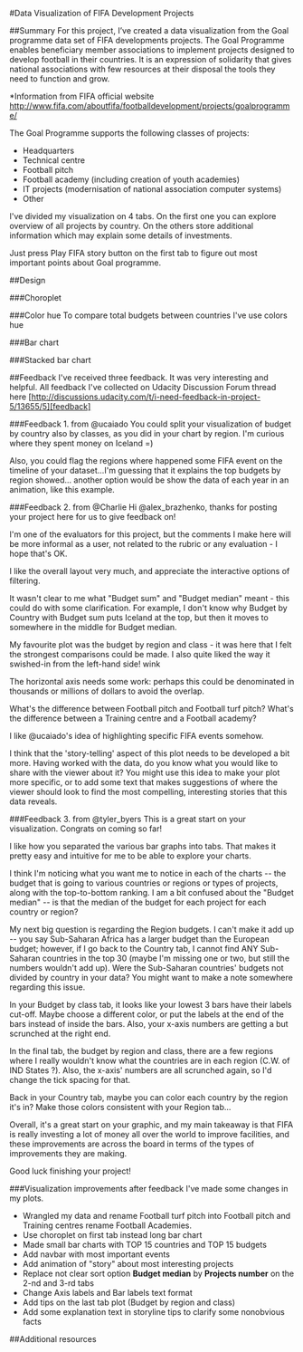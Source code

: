 #Data Visualization of FIFA Development Projects

##Summary
For this project, I’ve created a data visualization from the Goal programme data set of FIFA developments projects. 
The Goal Programme enables beneficiary member associations to implement projects designed to develop football in their countries. 
It is an expression of solidarity that gives national associations with few resources at their disposal the tools they need to function and grow.

*Information from FIFA official website http://www.fifa.com/aboutfifa/footballdevelopment/projects/goalprogramme/

The Goal Programme supports the following classes of projects:

- Headquarters
- Technical centre
- Football pitch
- Football academy (including creation of youth academies)
- IT projects (modernisation of national association computer systems)
- Other

I've divided my visualization on 4 tabs. On the first one you can explore overview of all projects by country.
On the others store additional information which may explain some details of investments. 

Just press Play FIFA story button on the first tab to figure out most important points about Goal programme.

##Design

###Choroplet

###Color hue 
To compare total budgets between countries I've use colors hue 

###Bar chart

###Stacked bar chart


##Feedback
I've received three feedback. It was very interesting and helpful.
All feedback I've collected on Udacity Discussion Forum thread here [http://discussions.udacity.com/t/i-need-feedback-in-project-5/13655/5][feedback]

###Feedback 1. from @ucaiado
You could split your visualization of budget by country also by classes, as you did in your chart by region. I'm curious where they spent money on Iceland =)

Also, you could flag the regions where happened some FIFA event on the timeline of your dataset…I'm guessing that it explains the top budgets by region showed... 
another option would be show the data of each year in an animation, like this example.

###Feedback 2. from @Charlie
Hi @alex_brazhenko, thanks for posting your project here for us to give feedback on!

I'm one of the evaluators for this project, but the comments I make here will be more informal as a user, not related to the rubric or any evaluation - I hope that's OK.

I like the overall layout very much, and appreciate the interactive options of filtering.

It wasn't clear to me what "Budget sum" and "Budget median" meant - this could do with some clarification. For example, I don't know why Budget by Country with Budget sum puts Iceland at the top, but then it moves to somewhere in the middle for Budget median.

My favourite plot was the budget by region and class - it was here that I felt the strongest comparisons could be made. I also quite liked the way it swished-in from the left-hand side! wink

The horizontal axis needs some work: perhaps this could be denominated in thousands or millions of dollars to avoid the overlap.

What's the difference between Football pitch and Football turf pitch? What's the difference between a Training centre and a Football academy?

I like @ucaiado's idea of highlighting specific FIFA events somehow.

I think that the 'story-telling' aspect of this plot needs to be developed a bit more. Having worked with the data, do you know what you would like to share with the viewer about it?
You might use this idea to make your plot more specific, or to add some text that makes suggestions of where the viewer should look to find the most compelling, interesting stories that this data reveals.


###Feedback 3. from @tyler_byers 
This is a great start on your visualization. Congrats on coming so far!

I like how you separated the various bar graphs into tabs. That makes it pretty easy and intuitive for me to be able to explore your charts.

I think I'm noticing what you want me to notice in each of the charts -- the budget that is going to various countries or regions or types of projects, along with the top-to-bottom ranking. I am a bit confused about the "Budget median" -- is that the median of the budget for each project for each country or region?

My next big question is regarding the Region budgets. I can't make it add up -- you say Sub-Saharan Africa has a larger budget than the European budget; however, if I go back to the Country tab, I cannot find ANY Sub-Saharan countries in the top 30 (maybe I'm missing one or two, but still the numbers wouldn't add up). Were the Sub-Saharan countries' budgets not divided by country in your data? You might want to make a note somewhere regarding this issue.

In your Budget by class tab, it looks like your lowest 3 bars have their labels cut-off. Maybe choose a different color, or put the labels at the end of the bars instead of inside the bars. Also, your x-axis numbers are getting a but scrunched at the right end.

In the final tab, the budget by region and class, there are a few regions where I really wouldn't know what the countries are in each region (C.W. of IND States ?). Also, the x-axis' numbers are all scrunched again, so I'd change the tick spacing for that.

Back in your Country tab, maybe you can color each country by the region it's in? Make those colors consistent with your Region tab...

Overall, it's a great start on your graphic, and my main takeaway is that FIFA is really investing a lot of money all over the world to improve facilities, and these improvements are across the board in terms of the types of improvements they are making.

Good luck finishing your project!


###Visualization improvements after feedback
I've made some changes in my plots. 

- Wrangled my data and rename Football turf pitch into Football pitch and Training centres rename Football Academies. 
- Use choroplet on first tab instead long bar chart
- Made small bar charts with TOP 15 countries and TOP 15 budgets
- Add navbar with most important events 
- Add animation of "story" about most interesting projects
- Replace not clear sort option **Budget median** by **Projects number** on the 2-nd and 3-rd  tabs
- Change Axis labels and Bar labels text format
- Add tips on the last tab plot (Budget by region and class)
- Add some explanation text in storyline tips to clarify some nonobvious facts

##Additional resources


[feedback]:[http://discussions.udacity.com/t/i-need-feedback-in-project-5/13655/5]
